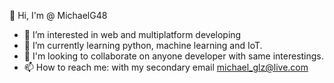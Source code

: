 👋 Hi, I'm @ MichaelG48
- 👀 I’m interested in web and multiplatform developing
- 🌱 I’m currently learning python, machine learning and IoT.
- 💞️ I'm looking to collaborate on anyone developer with same interestings.
- 📫 How to reach me: with my secondary email michael_glz@live.com

<!---
MichaelG48/MichaelG48 is a ✨ special ✨ repository because its `README.md` (this file) appears on your GitHub profile.
You can click the Preview link to take a look at your changes.
--->
